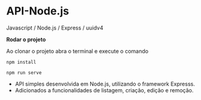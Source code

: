 # API-Node.js
Javascript / Node.js / Express / uuidv4

**Rodar o projeto**

Ao clonar o projeto abra o terminal e execute o comando

`npm install`

`npm run serve`

- API simples desenvolvida em Node.js, utilizando o framework Expresss.
- Adicionados a funcionalidades de listagem, criação, edição e remoção.

